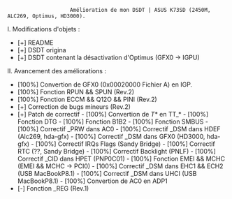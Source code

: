 
                        Amélioration de mon DSDT | ASUS K73SD (2450M, ALC269, Optimus, HD3000).

I. Modifications d'objets :

- [+] README
- [+] DSDT origina
- [+] DSDT contenant la désactivation d'Optimus               (GFX0 -> IGPU)


II. Avancement des améliorations :

- [100%] Convertion de GFX0 (0x00020000 Fichier A) en IGP.
- [100%] Fonction RPUN && SPUN (Rev.2)
- [100%] Fonction ECCM && Q12O && PINI (Rev.2)
- [+] Correction de bugs mineurs (Rev.2)
- [+] Patch de correctif
      -               [100%] Convertion de _T_* en TT_*
      -               [100%] Fonction DTG
      -               [100%] Fonction B1B2
      -               [100%] Fonction SMBUS
      -               [100%] Correctif _PRW dans AC0
      -               [100%] Correctif _DSM dans HDEF           (Alc269, hda-gfx)
      -               [100%] Correctif _DSM dans GFX0           (HD3000, hda-gfx)
      -               [100%] Correctif IRQs Flags                 (Sandy Bridge)
      -               [100%] Correctif RTC                      (??, Sandy Bridge)
      -               [100%] Correctif Backlight                     (PNLF)
      -               [100%] Correctif _CID dans HPET               (PNP0C01)
      -               [100%] Fonction EMEI && MCHC           (EMEI && MCHC -> PCI0)
      -               [100%] Correctif _DSM dans EHC1 && ECH2   (USB MacBookP8.1)
      -               [100%] Correctif _DSM dans UHCI           (USB MacBookP8.1)
      -               [100%] Convertion de AC0 en ADP1 
- [-] Fonction _REG (Rev.1)
